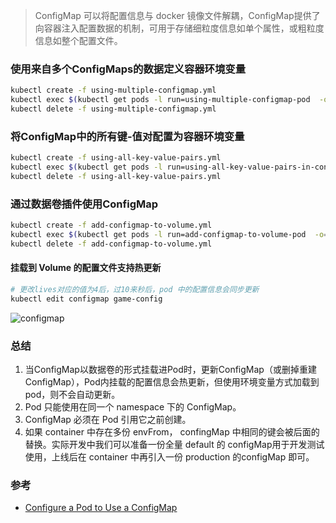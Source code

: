 > ConfigMap 可以将配置信息与 docker 镜像文件解耦，ConfigMap提供了向容器注入配置数据的机制，可用于存储细粒度信息如单个属性，或粗粒度信息如整个配置文件。

### 使用来自多个ConfigMaps的数据定义容器环境变量
```bash
kubectl create -f using-multiple-configmap.yml
kubectl exec $(kubectl get pods -l run=using-multiple-configmap-pod  -o=name|cut -d "/" -f2) env |grep -E 'MYSQL|LOG'
kubectl delete -f using-multiple-configmap.yml
```

### 将ConfigMap中的所有键-值对配置为容器环境变量
```bash
kubectl create -f using-all-key-value-pairs.yml
kubectl exec $(kubectl get pods -l run=using-all-key-value-pairs-in-configmap-pod  -o=name|cut -d "/" -f2) env |grep -E 'redis|log'
kubectl delete -f using-all-key-value-pairs.yml
```

### 通过数据卷插件使用ConfigMap
```bash
kubectl create -f add-configmap-to-volume.yml
kubectl exec $(kubectl get pods -l run=add-configmap-to-volume-pod  -o=name|cut -d "/" -f2) cat /etc/config/game
kubectl delete -f add-configmap-to-volume.yml
```
#### 挂载到 Volume 的配置文件支持热更新
```bash
# 更改lives对应的值为4后，过10来秒后，pod 中的配置信息会同步更新
kubectl edit configmap game-config
```
![configmap](https://user-images.githubusercontent.com/8086910/44737433-8dbdd200-ab24-11e8-8522-fe254c076220.gif)

### 总结

1. 当ConfigMap以数据卷的形式挂载进Pod时，更新ConfigMap（或删掉重建ConfigMap），Pod内挂载的配置信息会热更新，但使用环境变量方式加载到pod，则不会自动更新。
2. Pod 只能使用在同一个 namespace 下的 ConfigMap。
3. ConfigMap 必须在 Pod 引用它之前创建。
4. 如果 container 中存在多份 envFrom， confingMap 中相同的键会被后面的替换。实际开发中我们可以准备一份全量 default 的 configMap用于开发测试使用，上线后在 container 中再引入一份 production 的configMap 即可。

### 参考
- [Configure a Pod to Use a ConfigMap](https://kubernetes.io/docs/tasks/configure-pod-container/configure-pod-configmap/)